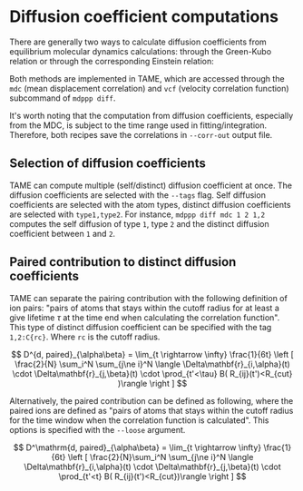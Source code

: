 # Diffusion coefficient computations

There are generally two ways to calculate diffusion coefficients from
equilibrium molecular dynamics calculations: through the Green-Kubo relation or
through the corresponding Einstein relation:


Both methods are implemented in TAME, which are accessed through the `mdc` (mean
 displacement correlation) and `vcf` (velocity correlation function) subcommand
 of `mdppp diff`.

It's worth noting that the computation from diffusion coefficients, especially
from the MDC, is subject to the time range used in fitting/integration.
Therefore, both recipes save the correlations in `--corr-out` output file.

## Selection of diffusion coefficients

TAME can compute multiple (self/distinct) diffusion coefficient at once. The
diffusion coefficients are selected with the `--tags` flag. Self diffusion
coefficients are selected with the atom types, distinct diffusion coefficients
are selected with `type1,type2`. For instance, `mdppp diff mdc 1 2 1,2` computes
the self diffusion of type `1`, type `2` and the distinct diffusion coefficient
between `1` and `2`.

## Paired contribution to distinct diffusion coefficients

TAME can separate the pairing contribution with the following definition of ion
pairs: "pairs of atoms that stays within the cutoff radius for at least a give
lifetime $\tau$ at the time end when calculating the correlation function". This
type of distinct diffusion coefficient can be specified with the tag `1,2:C{rc}`.
Where `rc` is the cutoff radius.

$$
D^{d, paired}_{\alpha\beta} = \lim_{t \rightarrow \infty} \frac{1}{6t} \left [ \frac{2}{N} \sum_i^N  \sum_{j\ne i}^N \langle \Delta\mathbf{r}_{i,\alpha}(t) \cdot \Delta\mathbf{r}_{j,\beta}(t) \cdot \prod_{t'<\tau} B( R_{ij}(t')<R_{cut} )\rangle \right ]
$$

Alternatively, the paired contribution can be defined as following, where the
paired ions are defined as "pairs of atoms that stays within the cutoff radius
for the time window when the correlation function is calculated". This options
is specified with the `--loose` argument.

$$
D^\mathrm{d, paired}_{\alpha\beta} = \lim_{t \rightarrow \infty} \frac{1}{6t} \left [ \frac{2}{N}\sum_i^N  \sum_{j\ne i}^N \langle \Delta\mathbf{r}_{i,\alpha}(t) \cdot \Delta\mathbf{r}_{j,\beta}(t) \cdot \prod_{t'<t} B( R_{ij}(t')<R_{cut})\rangle \right ]
$$
